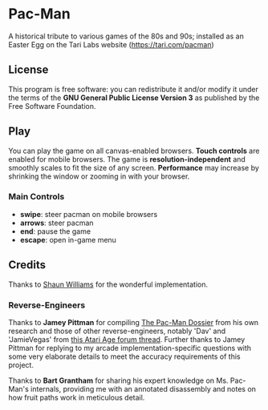 Pac-Man
=======

A historical tribute to various games of the 80s and 90s; installed as an Easter Egg on the Tari Labs website
(https://tari.com/pacman)

License
-------

This program is free software: you can redistribute it and/or modify
it under the terms of the **GNU General Public License Version 3** as 
published by the Free Software Foundation.

Play
----

You can play the game on all canvas-enabled browsers.  **Touch controls** are
enabled for mobile browsers.  The game is **resolution-independent** and smoothly scales to
fit the size of any screen.  **Performance** may increase by shrinking the window or zooming in with your browser.

### Main Controls

- **swipe**: steer pacman on mobile browsers
- **arrows**: steer pacman
- **end**: pause the game
- **escape**: open in-game menu

Credits
-------

Thanks to [Shaun Williams](https://bitbucket.org/shaunew/pac-man) for the wonderful implementation.

### Reverse-Engineers

Thanks to **Jamey Pittman** for compiling [The Pac-Man Dossier](http://home.comcast.net/~jpittman2/pacman/pacmandossier.html) from his own research and those of other reverse-engineers, notably 'Dav' and 'JamieVegas' from [this Atari Age forum thread](http://www.atariage.com/forums/topic/68707-pac-man-ghost-ai-question/).  Further thanks to Jamey Pittman for replying to my arcade implementation-specific questions with some very elaborate details to meet the accuracy requirements of this project.

Thanks to **Bart Grantham** for sharing his expert knowledge on Ms. Pac-Man's internals, providing me with an annotated disassembly and notes on how fruit paths work in meticulous detail.

